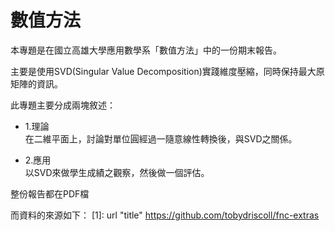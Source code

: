 # 數值方法

本專題是在國立高雄大學應用數學系「數值方法」中的一份期末報告。

主要是使用SVD(Singular Value Decomposition)實踐維度壓縮，同時保持最大原矩陣的資訊。

此專題主要分成兩塊敘述：
* 1.理論  
在二維平面上，討論對單位圓經過一隨意線性轉換後，與SVD之關係。

* 2.應用  
以SVD來做學生成績之觀察，然後做一個評估。

整份報告都在PDF檔

而資料的來源如下：
[1]: url "title" https://github.com/tobydriscoll/fnc-extras
